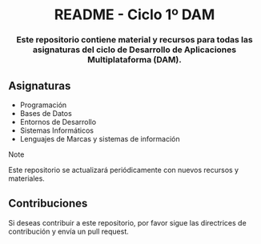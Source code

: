 <h1 align="center"> README - Ciclo 1º DAM </h1>

<h3 align="center"> Este repositorio contiene material y recursos para todas las asignaturas del ciclo de Desarrollo de Aplicaciones Multiplataforma (DAM). </h3>

## Asignaturas
- Programación
- Bases de Datos
- Entornos de Desarrollo
- Sistemas Informáticos
- Lenguajes de Marcas y sistemas de información

>[!NOTE]
> Este repositorio se actualizará periódicamente con nuevos recursos y materiales.

## Contribuciones
Si deseas contribuir a este repositorio, por favor sigue las directrices de contribución y envía un pull request.
